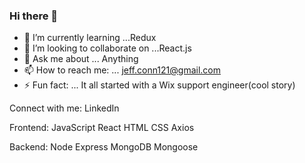 ### Hi there 👋

- 🌱 I’m currently learning ...Redux
- 👯 I’m looking to collaborate on ...React.js
- 💬 Ask me about ... Anything
- 📫 How to reach me: ... jeff.conn121@gmail.com
- ⚡ Fun fact: ... It all started with a Wix support engineer(cool story)

Connect with me:
LinkedIn 

Frontend:
JavaScript React HTML CSS Axios

Backend:
Node Express MongoDB Mongoose
